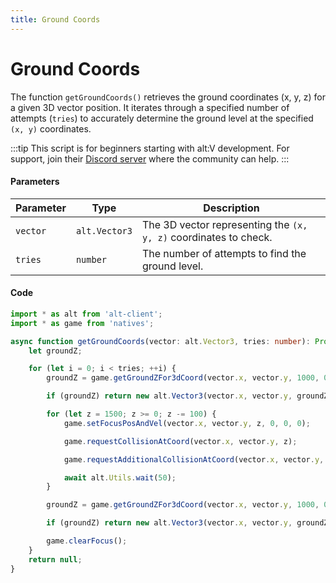 ```yaml
---
title: Ground Coords
---
```


# Ground Coords

The function `getGroundCoords()` retrieves the ground coordinates (x, y, z) for a given 3D vector position. It iterates through a specified number of attempts (`tries`) to accurately determine the ground level at the specified `(x, y)` coordinates.

:::tip
This script is for beginners starting with alt:V development. For support, join their [Discord server](https://discord.gg/qNHqyPFHew) where the community can help.
:::

#### Parameters

| Parameter | Type          | Description                                                      |
| --------- | ------------- | ---------------------------------------------------------------- |
| `vector`  | `alt.Vector3` | The 3D vector representing the `(x, y, z)` coordinates to check. |
| `tries`   | `number`      | The number of attempts to find the ground level.                 |

#### Code

```typescript
import * as alt from 'alt-client';
import * as game from 'natives';

async function getGroundCoords(vector: alt.Vector3, tries: number): Promise<alt.Vector3 | null> {
    let groundZ;

    for (let i = 0; i < tries; ++i) {
        groundZ = game.getGroundZFor3dCoord(vector.x, vector.y, 1000, 0, false, false);

        if (groundZ) return new alt.Vector3(vector.x, vector.y, groundZ[1]);

        for (let z = 1500; z >= 0; z -= 100) {
            game.setFocusPosAndVel(vector.x, vector.y, z, 0, 0, 0);

            game.requestCollisionAtCoord(vector.x, vector.y, z);

            game.requestAdditionalCollisionAtCoord(vector.x, vector.y, z);

            await alt.Utils.wait(50);
        }

        groundZ = game.getGroundZFor3dCoord(vector.x, vector.y, 1000, 0, false, false);

        if (groundZ) return new alt.Vector3(vector.x, vector.y, groundZ[1]);

        game.clearFocus();
    }
    return null;
}
```
